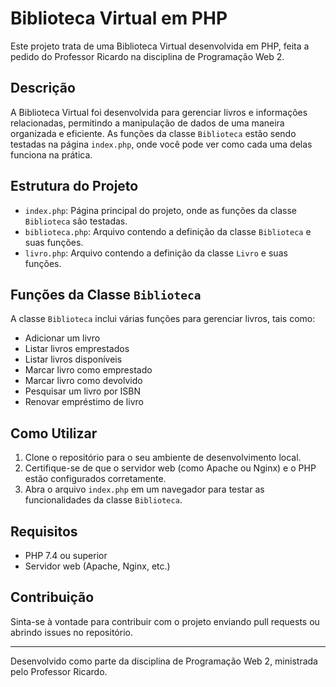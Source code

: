 # Biblioteca Virtual em PHP

Este projeto trata de uma Biblioteca Virtual desenvolvida em PHP, feita a pedido do Professor Ricardo na disciplina de Programação Web 2. 

## Descrição

A Biblioteca Virtual foi desenvolvida para gerenciar livros e informações relacionadas, permitindo a manipulação de dados de uma maneira organizada e eficiente. As funções da classe `Biblioteca` estão sendo testadas na página `index.php`, onde você pode ver como cada uma delas funciona na prática.

## Estrutura do Projeto

- `index.php`: Página principal do projeto, onde as funções da classe `Biblioteca` são testadas.
- `biblioteca.php`: Arquivo contendo a definição da classe `Biblioteca` e suas funções.
- `livro.php`: Arquivo contendo a definição da classe `Livro` e suas funções.

## Funções da Classe `Biblioteca`

A classe `Biblioteca` inclui várias funções para gerenciar livros, tais como:

- Adicionar um livro
- Listar livros emprestados
- Listar livros disponíveis
- Marcar livro como emprestado
- Marcar livro como devolvido
- Pesquisar um livro por ISBN
- Renovar empréstimo de livro

## Como Utilizar

1. Clone o repositório para o seu ambiente de desenvolvimento local.
2. Certifique-se de que o servidor web (como Apache ou Nginx) e o PHP estão configurados corretamente.
3. Abra o arquivo `index.php` em um navegador para testar as funcionalidades da classe `Biblioteca`.

## Requisitos

- PHP 7.4 ou superior
- Servidor web (Apache, Nginx, etc.)

## Contribuição

Sinta-se à vontade para contribuir com o projeto enviando pull requests ou abrindo issues no repositório.

---

Desenvolvido como parte da disciplina de Programação Web 2, ministrada pelo Professor Ricardo.
